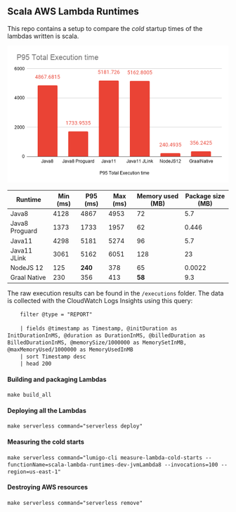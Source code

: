 ## Scala AWS Lambda Runtimes

This repo contains a setup to compare the *cold* startup times of the lambdas written is scala.
 
![p95_total](p95_total_execution_time.png)

| Runtime |  Min (ms) | P95 (ms) | Max (ms) | Memory used (MB)  | Package size (MB) |
|  ------ | --------- | -------- | -------- | ----------------- | ----------------- |
|  Java8  |    4128   |   4867   |   4953   |        72         |       5.7         |
|  Java8 Proguard  |    1373   |   1733   |   1957   |        62         |       0.446         |
|  Java11  |    4298   |   5181   |   5274   |        96         |       5.7         |
|  Java11 JLink |    3061   |   5162   |   6051   |        128         |       23         |
|  NodeJS 12  |    125   |   **240**   |   378   |        65         |       0.0022         |
|  Graal Native  |    230   |   356   |   413   |        **58**         |       9.3         |

The raw execution results can be found in the `/executions` folder.
The data is collected with the CloudWatch Logs Insights using this query:
```
    filter @type = "REPORT"
    
    | fields @timestamp as Timestamp, @initDuration as InitDurationInMS, @duration as DurationInMS, @billedDuration as BilledDurationInMS, @memorySize/1000000 as MemorySetInMB, @maxMemoryUsed/1000000 as MemoryUsedInMB
    | sort Timestamp desc
    | head 200
```


#### Building and packaging Lambdas
```
make build_all
```

#### Deploying all the Lambdas
```
make serverless command="serverless deploy"
```

#### Measuring the cold starts
```
make serverless command="lumigo-cli measure-lambda-cold-starts --functionName=scala-lambda-runtimes-dev-jvmLambda8 --invocations=100 --region=us-east-1"
```

#### Destroying AWS resources
```
make serverless command="serverless remove"
```
